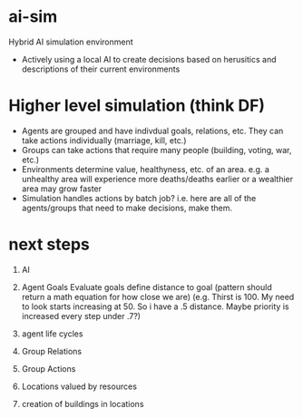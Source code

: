 # ai-sim
Hybrid AI simulation environment
- Actively using a local AI to create decisions based on herusitics and descriptions of their current environments

# Higher level simulation (think DF)
- Agents are grouped and have indivdual goals, relations, etc. They can take actions individually (marriage, kill, etc.)
- Groups can take actions that require many people (building, voting, war, etc.)
- Environments determine value, healthyness, etc. of an area. e.g. a unhealthy area will experience more deaths/deaths earlier or a wealthier area may grow faster
- Simulation handles actions by batch job? i.e. here are all of the agents/groups that need to make decisions, make them.

# next steps
1. AI
2. Agent Goals
    Evaluate goals define distance to goal (pattern should return a math equation for how close we are) (e.g. Thirst is 100. My need to look starts increasing at 50. So i have a .5 distance. Maybe priority is increased every step under .7?)

3. agent life cycles
4. Group Relations
5. Group Actions
6. Locations valued by resources
7. creation of buildings in locations
